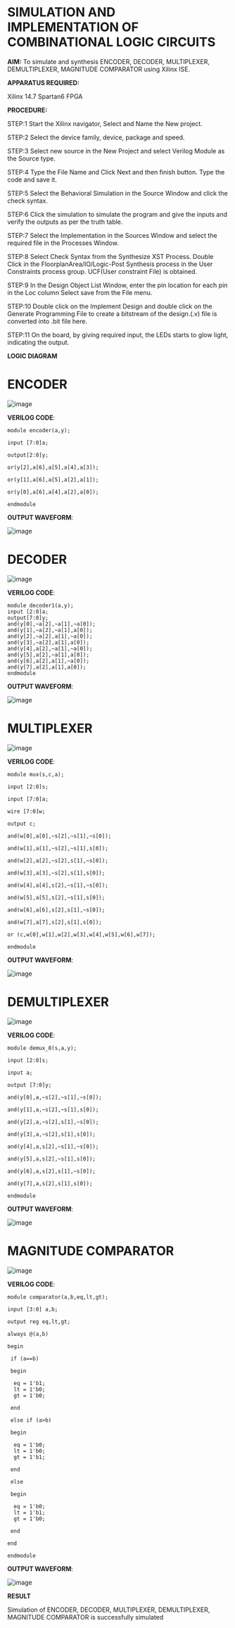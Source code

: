   # SIMULATION AND IMPLEMENTATION OF  COMBINATIONAL LOGIC CIRCUITS

**AIM:** 
 To simulate and synthesis ENCODER, DECODER, MULTIPLEXER, DEMULTIPLEXER, MAGNITUDE COMPARATOR using Xilinx ISE.

**APPARATUS REQUIRED:**

Xilinx 14.7
Spartan6 FPGA

**PROCEDURE:**

STEP:1  Start  the Xilinx navigator, Select and Name the New project.

STEP:2  Select the device family, device, package and speed.       

STEP:3  Select new source in the New Project and select Verilog Module as the Source type.                       

STEP:4  Type the File Name and Click Next and then finish button. Type the code and save it.

STEP:5  Select the Behavioral Simulation in the Source Window and click the check syntax.                       

STEP:6  Click the simulation to simulate the program and  give the inputs and verify the outputs as per the truth table.               

STEP:7  Select the Implementation in the Sources Window and select the required file in the Processes Window.

STEP:8  Select Check Syntax from the Synthesize  XST Process. Double Click in the  FloorplanArea/IO/Logic-Post Synthesis process in the User Constraints process group. UCF(User constraint File) is obtained. 

STEP:9  In the Design Object List Window, enter the pin location for each pin in the Loc column Select save from the File menu.

STEP:10 Double click on the Implement Design and double click on the Generate Programming File to create a bitstream of the design.(.v) file is converted into .bit file here.

STEP:11  On the board, by giving required input, the LEDs starts to glow light, indicating the output.

**LOGIC DIAGRAM**

# ENCODER

![image](https://github.com/navaneethans/VLSI-LAB-EXP-2/assets/6987778/3cd1f95e-7531-4cad-9154-fdd397ac439e)

**VERILOG CODE**:
```
module encoder(a,y);

input [7:0]a;

output[2:0]y;

or(y[2],a[6],a[5],a[4],a[3]);

or(y[1],a[6],a[5],a[2],a[1]);

or(y[0],a[6],a[4],a[2],a[0]);

endmodule
```
**OUTPUT WAVEFORM**:

![image](https://github.com/kailashkarthikeyan/VLSI-LAB-EXP-2/assets/160568677/43174568-d8f8-4f52-8ccd-36724376ea6b)


# DECODER

![image](https://github.com/navaneethans/VLSI-LAB-EXP-2/assets/6987778/45a5e6cf-bbe0-4fd5-ac84-e5ad4477483b)

**VERILOG CODE**:
```
module decoder1(a,y);
input [2:0]a;
output[7:0]y;
and(y[0],~a[2],~a[1],~a[0]);
and(y[1],~a[2],~a[1],a[0]);
and(y[2],~a[2],a[1],~a[0]);
and(y[3],~a[2],a[1],a[0]);
and(y[4],a[2],~a[1],~a[0]);
and(y[5],a[2],~a[1],a[0]);
and(y[6],a[2],a[1],~a[0]);
and(y[7],a[2],a[1],a[0]);
endmodule
```
**OUTPUT WAVEFORM**:

![image](https://github.com/kailashkarthikeyan/VLSI-LAB-EXP-2/assets/160568677/5232663a-b8f2-4336-abee-4b8f2e6d585c)



# MULTIPLEXER

![image](https://github.com/navaneethans/VLSI-LAB-EXP-2/assets/6987778/427f75b2-8e67-44b9-ac45-a66651787436)

**VERILOG CODE**:
```
module mux(s,c,a);

input [2:0]s;

input [7:0]a;

wire [7:0]w;

output c;

and(w[0],a[0],~s[2],~s[1],~s[0]);

and(w[1],a[1],~s[2],~s[1],s[0]);

and(w[2],a[2],~s[2],s[1],~s[0]);

and(w[3],a[3],~s[2],s[1],s[0]);

and(w[4],a[4],s[2],~s[1],~s[0]);

and(w[5],a[5],s[2],~s[1],s[0]);

and(w[6],a[6],s[2],s[1],~s[0]);

and(w[7],a[7],s[2],s[1],s[0]);

or (c,w[0],w[1],w[2],w[3],w[4],w[5],w[6],w[7]);

endmodule
```
**OUTPUT WAVEFORM**:

![image](https://github.com/kailashkarthikeyan/VLSI-LAB-EXP-2/assets/160568677/7c23a35c-5e19-4be8-b138-50d2d9298fe1)




# DEMULTIPLEXER

![image](https://github.com/navaneethans/VLSI-LAB-EXP-2/assets/6987778/1c45a7fc-08ac-4f76-87f2-c084e7150557)

**VERILOG CODE**:
```
module demux_8(s,a,y);

input [2:0]s;

input a;

output [7:0]y;

and(y[0],a,~s[2],~s[1],~s[0]);

and(y[1],a,~s[2],~s[1],s[0]);

and(y[2],a,~s[2],s[1],~s[0]);

and(y[3],a,~s[2],s[1],s[0]);

and(y[4],a,s[2],~s[1],~s[0]);

and(y[5],a,s[2],~s[1],s[0]);

and(y[6],a,s[2],s[1],~s[0]);

and(y[7],a,s[2],s[1],s[0]);

endmodule
```
**OUTPUT WAVEFORM**:

![image](https://github.com/kailashkarthikeyan/VLSI-LAB-EXP-2/assets/160568677/7620ecca-dc2d-482f-a0fa-87572040acfb)


# MAGNITUDE COMPARATOR

![image](https://github.com/navaneethans/VLSI-LAB-EXP-2/assets/6987778/b2fe7a05-6bf7-4dcb-8f5d-28abbf7ea8c2)

**VERILOG CODE**:
```
module comparator(a,b,eq,lt,gt);

input [3:0] a,b;

output reg eq,lt,gt;

always @(a,b)

begin

 if (a==b)
 
 begin
  
  eq = 1'b1;
  lt = 1'b0;
  gt = 1'b0;
 
 end
 
 else if (a>b)
 
 begin
  
  eq = 1'b0;
  lt = 1'b0;
  gt = 1'b1;
 
 end
 
 else
 
 begin
  
  eq = 1'b0;
  lt = 1'b1;
  gt = 1'b0;
 
 end

end 

endmodule
```
**OUTPUT WAVEFORM**:

![image](https://github.com/kailashkarthikeyan/VLSI-LAB-EXP-2/assets/160568677/49097132-f10a-4f44-9d4c-8e19c16069fe)



**RESULT**

Simulation of ENCODER, DECODER, MULTIPLEXER, DEMULTIPLEXER, MAGNITUDE COMPARATOR is successfully simulated

